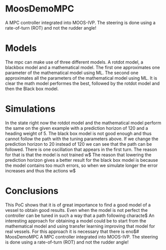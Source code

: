 # MoosDemoMPC
A MPC controller integrated into MOOS-IVP.
The steering is done using a rate-of-turn (ROT) and not the rudder angle!

# Models
The mpc can make use of three different models.
A rotdot model, a blackbox model and a mathematical model.
The first one approximates one parameter of the mathematical model using ML. The second one approximates all the parameters of the mathematical model using ML.
It is clear the math model performes the best, followed by the rotdot model and then the Black box model.

# Simulations
In the state right now the rotdot model and the mathematical model perform the same on the given example with a prediction horizon of 120 and a heading weight of 5.
The black box model is not good enough and thus cannot follow the path with the tuning parameters above.
If we change the prediction horizon to 20 instead of 120 we can see that the path can be followed. There is one oscillation that appears in the first turn. The reason for that is that the model is not trained w$
The reason that lowering the prediction horizon gives a better result for the black box model is because the model contains too much errors, so when we simulate longer the error increases and thus the actions w$

# Conclusions
This PoC shows that it is of great importance to find a good model of a vessel to obtain good results. Even when the model is not perfect the controller can be tuned in such a way that a path following characte$
An interesting approach for obtaining a model could be to start from the mathematical model and using transfer learning improving that model for real vessels. For this approach it is necessary that there is eno$# MoosDemoMPC
A MPC controller integrated into MOOS-IVP.
The steering is done using a rate-of-turn (ROT) and not the rudder angle!
